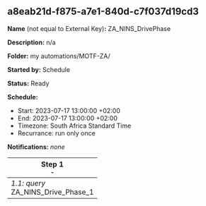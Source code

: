 ## a8eab21d-f875-a7e1-840d-c7f037d19cd3

**Name** (not equal to External Key)**:** ZA_NINS_DrivePhase

**Description:** n/a

**Folder:** my automations/MOTF-ZA/

**Started by:** Schedule

**Status:** Ready

**Schedule:**

* Start: 2023-07-17 13:00:00 +02:00
* End: 2023-07-17 13:00:00 +02:00
* Timezone: South Africa Standard Time
* Recurrance: run only once

**Notifications:** _none_


| Step 1<br>_<small>-</small>_ |
| --- |
| _1.1: query_<br>ZA_NINS_Drive_Phase_1 |

